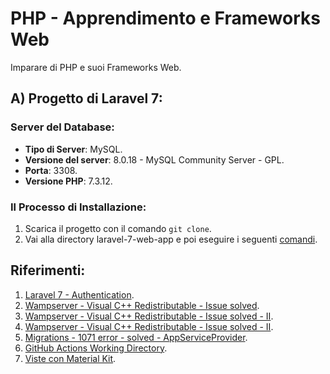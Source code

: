 # PHP - Apprendimento e Frameworks Web
Imparare di PHP e suoi Frameworks Web.

## A) Progetto di Laravel 7:
 ### Server del Database:
   * **Tipo di Server**: MySQL.
   * **Versione del server**: 8.0.18 - MySQL Community Server - GPL.
   * **Porta**: 3308.
   * **Versione PHP**: 7.3.12.
    
 ### Il Processo di Installazione:
   1. Scarica il progetto con il comando `git clone`.
   2. Vai alla directory laravel-7-web-app e poi eseguire i seguenti [comandi](https://devmarketer.io/learn/setup-laravel-project-cloned-github-com/).
     
## Riferimenti:
1. [Laravel 7 - Authentication](https://laravel.com/docs/7.x/authentication).
2. [Wampserver - Visual C++ Redistributable - Issue solved](https://stackoverflow.com/questions/14557245/wamp-shows-error-msvcr100-dll-is-missing-when-install).
3. [Wampserver - Visual C++ Redistributable - Issue solved - II](https://answers.microsoft.com/en-us/windows/forum/all/msvcr110dll-missing-for-wamp-server/5951414d-3ffc-41e8-aad2-3945456bab1f).
4. [Wampserver - Visual C++ Redistributable - Issue solved - II](http://www.steptoinstall.com/msvcr100-dll-is-missing-when-wamp-server-install.html).
5. [Migrations - 1071 error - solved - AppServiceProvider](https://laravel-news.com/laravel-5-4-key-too-long-error).
6. [GitHub Actions Working Directory](https://stackoverflow.com/questions/58139175/running-actions-in-another-directory).
7. [Viste con Material Kit](https://demos.creative-tim.com/material-kit/index.html).